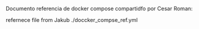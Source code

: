 Documento referencia de docker compose compartidfo por Cesar Roman:

refernece file from Jakub
./doccker_compse_ref.yml
